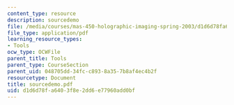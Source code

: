 ```yaml
---
content_type: resource
description: sourcedemo
file: /media/courses/mas-450-holographic-imaging-spring-2003/d1d6d78fa6403f8e2dd6e77960add0bf_sourcedemo.pdf
file_type: application/pdf
learning_resource_types:
- Tools
ocw_type: OCWFile
parent_title: Tools
parent_type: CourseSection
parent_uid: 048705dd-34fc-c893-8a35-7b8af4ec4b2f
resourcetype: Document
title: sourcedemo.pdf
uid: d1d6d78f-a640-3f8e-2dd6-e77960add0bf
---
```

